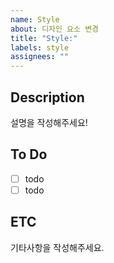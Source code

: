 ```yaml
---
name: Style
about: 디자인 요소 변경
title: "Style:"
labels: style
assignees: ""
---
```


## Description

설명을 작성해주세요!

## To Do

- [ ] todo
- [ ] todo

## ETC

기타사항을 작성해주세요.
